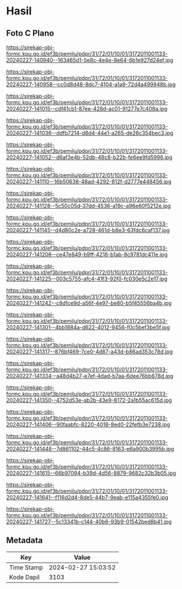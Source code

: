 # Hasil

## Foto C Plano

https://sirekap-obj-formc.kpu.go.id/ef3b/pemilu/pdpr/31/72/01/10/01/3172011001133-20240227-140940--163465d1-5e8c-4e4e-8e64-6b1e927d24ef.jpg

https://sirekap-obj-formc.kpu.go.id/ef3b/pemilu/pdpr/31/72/01/10/01/3172011001133-20240227-140958--cc0d8d48-8dc7-4104-a1a9-72d4a499948b.jpg

https://sirekap-obj-formc.kpu.go.id/ef3b/pemilu/pdpr/31/72/01/10/01/3172011001133-20240227-141015--cdf41cb1-87ee-428d-ac01-91277e7c408a.jpg

https://sirekap-obj-formc.kpu.go.id/ef3b/pemilu/pdpr/31/72/01/10/01/3172011001133-20240227-141036--ddfb7214-d8d4-44e1-a265-de26c354bec3.jpg

https://sirekap-obj-formc.kpu.go.id/ef3b/pemilu/pdpr/31/72/01/10/01/3172011001133-20240227-141052--d6af3e4b-52db-48c8-b22b-fe6ee9fd5996.jpg

https://sirekap-obj-formc.kpu.go.id/ef3b/pemilu/pdpr/31/72/01/10/01/3172011001133-20240227-141110--16b50638-48ad-4292-812f-d2777e448456.jpg

https://sirekap-obj-formc.kpu.go.id/ef3b/pemilu/pdpr/31/72/01/10/01/3172011001133-20240227-141128--5c50c05d-37dd-4536-a19c-a96e60f5212e.jpg

https://sirekap-obj-formc.kpu.go.id/ef3b/pemilu/pdpr/31/72/01/10/01/3172011001133-20240227-141145--d4d80c2e-a728-461d-b8e3-63fdc6caf137.jpg

https://sirekap-obj-formc.kpu.go.id/ef3b/pemilu/pdpr/31/72/01/10/01/3172011001133-20240227-141208--ce47e849-b9ff-4218-b1ab-8c9781dc411e.jpg

https://sirekap-obj-formc.kpu.go.id/ef3b/pemilu/pdpr/31/72/01/10/01/3172011001133-20240227-141225--003c5755-afc4-41f3-92f0-fc030e5c2e17.jpg

https://sirekap-obj-formc.kpu.go.id/ef3b/pemilu/pdpr/31/72/01/10/01/3172011001133-20240227-141242--c8dfce9d-a56f-4e97-be80-b5f45556ba4b.jpg

https://sirekap-obj-formc.kpu.go.id/ef3b/pemilu/pdpr/31/72/01/10/01/3172011001133-20240227-141301--4bb1884a-d622-4012-9456-f0c5bef3be5f.jpg

https://sirekap-obj-formc.kpu.go.id/ef3b/pemilu/pdpr/31/72/01/10/01/3172011001133-20240227-141317--876bf469-7ce0-4d87-a43d-b86ad353c78d.jpg

https://sirekap-obj-formc.kpu.go.id/ef3b/pemilu/pdpr/31/72/01/10/01/3172011001133-20240227-141334--a48d4b27-e7ef-4dad-b7aa-6dee76bb678d.jpg

https://sirekap-obj-formc.kpu.go.id/ef3b/pemilu/pdpr/31/72/01/10/01/3172011001133-20240227-141350--4752d53e-ab2b-43e9-8172-2a1b55ac615d.jpg

https://sirekap-obj-formc.kpu.go.id/ef3b/pemilu/pdpr/31/72/01/10/01/3172011001133-20240227-141406--90faabfc-8220-4018-8ed0-22fefb3e7238.jpg

https://sirekap-obj-formc.kpu.go.id/ef3b/pemilu/pdpr/31/72/01/10/01/3172011001133-20240227-141448--7d861102-44c5-4c86-8163-e6a900b3995b.jpg

https://sirekap-obj-formc.kpu.go.id/ef3b/pemilu/pdpr/31/72/01/10/01/3172011001133-20240227-141615--66b97094-b39d-4d56-8879-9682c32b3b05.jpg

https://sirekap-obj-formc.kpu.go.id/ef3b/pemilu/pdpr/31/72/01/10/01/3172011001133-20240227-141641--f116d2d4-8de5-44b7-9eab-e115a4355fe0.jpg

https://sirekap-obj-formc.kpu.go.id/ef3b/pemilu/pdpr/31/72/01/10/01/3172011001133-20240227-141727--5c13341b-c144-40b6-93b9-01542bed8b41.jpg


## Metadata

| Key        | Value               |
| ---------- | ------------------- |
| Time Stamp | 2024-02-27 15:03:52 |
| Kode Dapil | 3103                |




